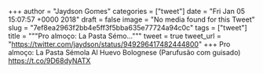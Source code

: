 
+++
author = "Jaydson Gomes"
categories = ["tweet"]
date = "Fri Jan 05 15:07:57 +0000 2018"
draft = false
image = "No media found for this Tweet"
slug = "7ef8ea2963f2bb4e5ff3f5bba635e77724a94c0c"
tags = ["tweet"]
title = """Pro almoço: La Pasta Sémo..."""
tweet = true
tweet_url = "https://twitter.com/jaydson/status/949296417482444800"
+++
Pro almoço: La Pasta Sémola Al Huevo Bolognese (Parufusão com guisado) https://t.co/9D68dyNATX
